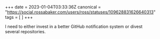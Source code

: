 +++
date = 2023-01-04T03:33:36Z
canonical = "https://social.rossabaker.com/users/ross/statuses/109628831626640313"
tags = [  ]
+++

<p>I need to either invest in a better GitHub notification system or divest several repositories.</p>
